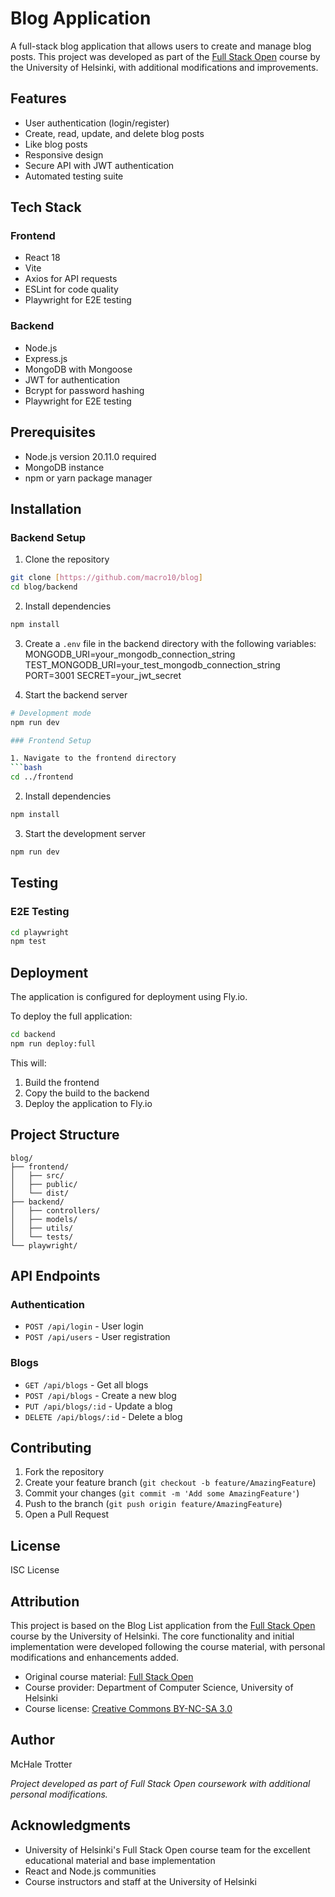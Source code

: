 # Blog Application

A full-stack blog application that allows users to create and manage blog posts. This project was developed as part of the [Full Stack Open](https://fullstackopen.com/) course by the University of Helsinki, with additional modifications and improvements.

## Features

- User authentication (login/register)
- Create, read, update, and delete blog posts
- Like blog posts
- Responsive design
- Secure API with JWT authentication
- Automated testing suite

## Tech Stack

### Frontend
- React 18
- Vite
- Axios for API requests
- ESLint for code quality
- Playwright for E2E testing

### Backend
- Node.js
- Express.js
- MongoDB with Mongoose
- JWT for authentication
- Bcrypt for password hashing
- Playwright for E2E testing

## Prerequisites

- Node.js version 20.11.0 required
- MongoDB instance
- npm or yarn package manager

## Installation

### Backend Setup

1. Clone the repository
```bash
git clone [https://github.com/macro10/blog]
cd blog/backend
```

2. Install dependencies
```bash
npm install
```

3. Create a `.env` file in the backend directory with the following variables:
MONGODB_URI=your_mongodb_connection_string
TEST_MONGODB_URI=your_test_mongodb_connection_string
PORT=3001
SECRET=your_jwt_secret

4. Start the backend server
```bash
# Development mode
npm run dev

### Frontend Setup

1. Navigate to the frontend directory
```bash
cd ../frontend
```

2. Install dependencies
```bash
npm install
```

3. Start the development server
```bash
npm run dev
```

## Testing

### E2E Testing
```bash
cd playwright
npm test
```

## Deployment

The application is configured for deployment using Fly.io.

To deploy the full application:
```bash
cd backend
npm run deploy:full
```

This will:
1. Build the frontend
2. Copy the build to the backend
3. Deploy the application to Fly.io

## Project Structure

```
blog/
├── frontend/
│   ├── src/
│   ├── public/
│   └── dist/
├── backend/
│   ├── controllers/
│   ├── models/
│   ├── utils/
│   └── tests/
└── playwright/
```

## API Endpoints

### Authentication
- `POST /api/login` - User login
- `POST /api/users` - User registration

### Blogs
- `GET /api/blogs` - Get all blogs
- `POST /api/blogs` - Create a new blog
- `PUT /api/blogs/:id` - Update a blog
- `DELETE /api/blogs/:id` - Delete a blog

## Contributing

1. Fork the repository
2. Create your feature branch (`git checkout -b feature/AmazingFeature`)
3. Commit your changes (`git commit -m 'Add some AmazingFeature'`)
4. Push to the branch (`git push origin feature/AmazingFeature`)
5. Open a Pull Request

## License

ISC License

## Attribution

This project is based on the Blog List application from the [Full Stack Open](https://fullstackopen.com/en/) course by the University of Helsinki. The core functionality and initial implementation were developed following the course material, with personal modifications and enhancements added.

- Original course material: [Full Stack Open](https://fullstackopen.com/en/)
- Course provider: Department of Computer Science, University of Helsinki
- Course license: [Creative Commons BY-NC-SA 3.0](https://creativecommons.org/licenses/by-nc-sa/3.0/)

## Author

McHale Trotter

*Project developed as part of Full Stack Open coursework with additional personal modifications.*

## Acknowledgments

- University of Helsinki's Full Stack Open course team for the excellent educational material and base implementation
- React and Node.js communities
- Course instructors and staff at the University of Helsinki
